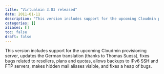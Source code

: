 ```yaml
---
title: "Virtualmin 3.83 released"
date: 2011-01-11
description: "This version includes support for the upcoming Cloudmin provisioning server, updates the German..."
categories: []
aliases: []
toc: false
draft: false
---
```

This version includes support for the upcoming Cloudmin provisioning server, updates the German translation (thanks to Thomas Suess), fixes bugs related to resellers, plans and quotas, allows backups to IPv6 SSH and FTP servers, makes hidden mail aliases visible, and fixes a heap of bugs.
